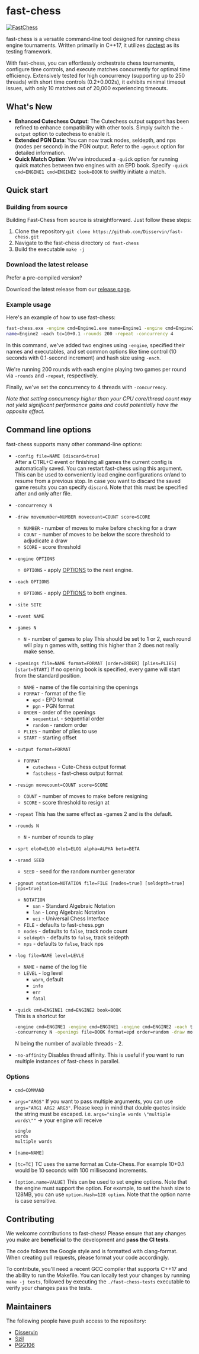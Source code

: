 # fast-chess

[![FastChess](https://github.com/Disservin/fast-chess/actions/workflows/fastchess.yml/badge.svg?branch=master)](https://github.com/Disservin/fast-chess/actions/workflows/fastchess.yml)

fast-chess is a versatile command-line tool designed for running chess engine
tournaments. Written primarily in C++17, it utilizes [doctest](https://github.com/doctest/doctest) as its testing
framework.

With fast-chess, you can effortlessly orchestrate chess tournaments, configure
time controls, and execute matches concurrently for optimal time efficiency.
Extensively tested for high concurrency (supporting up to 250 threads) with
short time controls (0.2+0.002s), it exhibits minimal timeout issues, with only
10 matches out of 20,000 experiencing timeouts.

## What's New

- **Enhanced Cutechess Output**: The Cutechess output support has been refined to
  enhance compatibility with other tools. Simply switch the `-output` option to
  cutechess to enable it.
- **Extended PGN Data**: You can now track nodes, seldepth, and nps (nodes per
  second) in the PGN output. Refer to the `-pgnout` option for detailed
  information.
- **Quick Match Option**: We've introduced a `-quick` option for running quick
  matches between two engines with an EPD book. Specify
  `-quick cmd=ENGINE1 cmd=ENGINE2 book=BOOK` to swiftly initiate a match.

## Quick start

### Building from source

Building Fast-Chess from source is straightforward. Just follow these steps:

1. Clone the repository `git clone https://github.com/Disservin/fast-chess.git`
2. Navigate to the fast-chess directory `cd fast-chess`
3. Build the executable `make -j`

### Download the latest release

Prefer a pre-compiled version?

Download the latest release from our [release page](https://github.com/Disservin/fast-chess/releases).

### Example usage

Here's an example of how to use fast-chess:

```bash
fast-chess.exe -engine cmd=Engine1.exe name=Engine1 -engine cmd=Engine2.exe
name=Engine2 -each tc=10+0.1 -rounds 200 -repeat -concurrency 4
```

In this command, we've added two engines using `-engine`, specified their names
and executables, and set common options like time control (10 seconds with
0.1-second increment) and hash size using `-each`.

We're running 200 rounds with each engine playing two games per round via
`-rounds` and `-repeat`, respectively.

Finally, we've set the concurrency to 4 threads with `-concurrency`.

_Note that setting concurrency higher than your CPU core/thread
count may not yield significant performance gains and could potentially have the
opposite effect._

## Command line options

fast-chess supports many other command-line options:

- `-config file=NAME [discard=true]`  
  After a CTRL+C event or finishing all games the current config is
  automatically saved. You can restart fast-chess using this argument. This can
  be used to conveniently load engine configurations or/and to resume from a
  previous stop. In case you want to discard the saved game results you can
  specify `discard`. Note that this must be specified after and only after file.
- `-concurrency N`

- `-draw movenumber=NUMBER movecount=COUNT score=SCORE`
  - `NUMBER` - number of moves to make before checking for a draw
  - `COUNT` - number of moves to be below the score threshold to adjudicate a
      draw
  - `SCORE` - score threshold
- `-engine OPTIONS`
  - `OPTIONS` - apply [OPTIONS](#options) to the next engine.
- `-each OPTIONS`
  - `OPTIONS` - apply [OPTIONS](#options) to both engines.
- `-site SITE`
- `-event NAME`
- `-games N`
  - `N` - number of games to play
      This should be set to 1 or 2, each round will play n games with, setting this
      higher than 2 does not really make sense.
- `-openings file=NAME format=FORMAT [order=ORDER] [plies=PLIES] [start=START]`
  If no opening book is specified, every game will start from the standard
  position.
  - `NAME` - name of the file containing the openings
  - `FORMAT` - format of the file
    - `epd` - EPD format
    - `pgn` - PGN format
  - `ORDER` - order of the openings
    - `sequential` - sequential order
    - `random` - random order
  - `PLIES` - number of plies to use
  - `START` - starting offset
- `-output format=FORMAT`
  - `FORMAT`
    - `cutechess` - Cute-Chess output format
    - `fastchess` - fast-chess output format
- `-resign movecount=COUNT score=SCORE`
  - `COUNT` - number of moves to make before resigning
  - `SCORE` - score threshold to resign at
- `-repeat`
  This has the same effect as -games 2 and is the default.
- `-rounds N`
  - `N` - number of rounds to play
- `-sprt elo0=ELO0 elo1=ELO1 alpha=ALPHA beta=BETA`
- `-srand SEED`
  - `SEED` - seed for the random number generator
- `-pgnout notation=NOTATION file=FILE [nodes=true] [seldepth=true] [nps=true]`
  - `NOTATION`
    - `san` - Standard Algebraic Notation
    - `lan` - Long Algebraic Notation
    - `uci` - Universal Chess Interface
  - `FILE` - defaults to fast-chess.pgn
  - `nodes` - defaults to `false`, track node count
  - `seldepth` - defaults to `false`, track seldepth
  - `nps` - defaults to `false`, track nps
- `-log file=NAME level=LEVLE`
  - `NAME` - name of the log file
  - `LEVEL` - log level
    - `warn`, default
    - `info`
    - `err`
    - `fatal`
- `-quick cmd=ENGINE1 cmd=ENGINE2 book=BOOK`  
  This is a shortcut for

  ```bash
  -engine cmd=ENGINE1 -engine cmd=ENGINE1 -engine cmd=ENGINE2 -each tc=10+0.1 -rounds 25000 -repeat \
  -concurrency N -openings file=BOOK format=epd order=random -draw movecount=8 score=8 movenumber=30
  ```

  N being the number of available threads - 2.

- `-no-affinity`
  Disables thread affinity. This is useful if you want to run multiple instances of fast-chess in parallel.

### Options

- `cmd=COMMAND`
- `args="ARGS"`
  If you want to pass multiple arguments, you can use `args="ARG1 ARG2 ARG3"`.
  Please keep in mind that double quotes inside the string must be escaped.
  i.e. `args="single words \"multiple words\""` -> your engine will receive

  ```
  single
  words
  multiple words
  ```

- `[name=NAME]`
- `[tc=TC]`
  TC uses the same format as Cute-Chess. For example 10+0.1 would be 10
  seconds with 100 millisecond increments.
- `[option.name=VALUE]`
  This can be used to set engine options. Note that the engine must support
  the option. For example, to set the hash size to 128MB, you can use
  `option.Hash=128 option`. Note that the option name is case sensitive.

## Contributing

We welcome contributions to fast-chess! Please ensure that any changes you make
are **beneficial** to the development and **pass the CI tests**.

The code follows the Google style and is formatted with clang-format. When
creating pull requests, please format your code accordingly.

To contribute, you'll need a recent GCC compiler that supports C++17 and the
ability to run the Makefile. You can locally test your changes by running
`make -j tests`, followed by executing the `./fast-chess-tests` executable to
verify your changes pass the tests.

## Maintainers

The following people have push access to the repository:

- [Disservin](https://github.com/Disservin)
- [Szil](https://github.com/SzilBalazs)
- [PGG106](https://github.com/PGG106)
